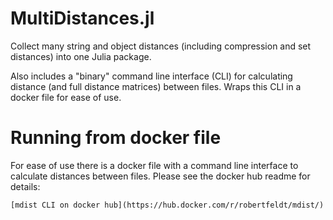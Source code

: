# MultiDistances.jl

Collect many string and object distances (including compression and set distances) into one Julia package.

Also includes a "binary" command line interface (CLI) for calculating distance (and full distance matrices) between files. Wraps this CLI in a docker file for ease of use.

# Running from docker file

For ease of use there is a docker file with a command line interface to calculate distances between files. Please see the docker hub readme for details:

    [mdist CLI on docker hub](https://hub.docker.com/r/robertfeldt/mdist/)